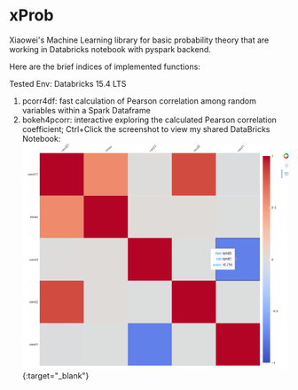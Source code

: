 # xProb

Xiaowei's Machine Learning library for basic probability theory that are working in Databricks notebook with pyspark backend.

Here are the brief indices of implemented functions:

Tested Env: Databricks 15.4 LTS

1. pcorr4df: fast calculation of Pearson correlation among random variables within a Spark Dataframe
2. bokeh4pcorr: interactive exploring the calculated Pearson correlation coefficient; Ctrl+Click the screenshot to view my shared DataBricks Notebook: [![Interactive covariance matrix exploration using Bokeh, in which the covariance matrix is calculated fastly using Spark.](./images/snapshots/xProb-BokehPearsonCorr__Xiaowei20250323.png)](https://databricks-prod-cloudfront.cloud.databricks.com/public/4027ec902e239c93eaaa8714f173bcfc/602088969175307/2380861729268519/7374924302554790/latest.html){:target="_blank"}
